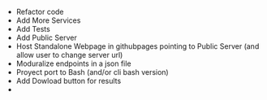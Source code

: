 - Refactor code
- Add More Services
- Add Tests
- Add Public Server
- Host Standalone Webpage in githubpages pointing to Public Server (and allow user to change server url)
- Moduralize endpoints in a json file
- Proyect port to Bash (and/or cli bash version)
- Add Dowload button for results
- 
